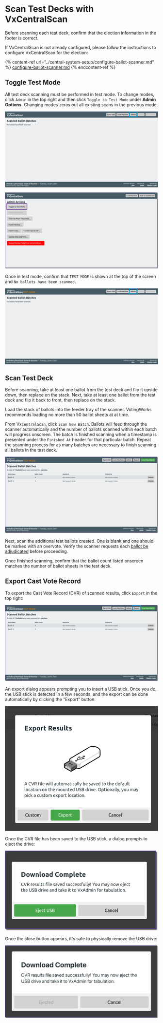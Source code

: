 # Scan Test Decks with VxCentralScan

Before scanning each test deck, confirm that the election information in the footer is correct.&#x20;

If VxCentralScan is not already configured, please follow the instructions to configure VxCentralScan for the election:

{% content-ref url="../central-system-setup/configure-ballot-scanner.md" %}
[configure-ballot-scanner.md](../central-system-setup/configure-ballot-scanner.md)
{% endcontent-ref %}

## Toggle Test Mode

All test deck scanning must be performed in test mode. To change modes, click `Admin` in the top right and then click `Toggle to Test Mode` under **Admin Options.** Changing modes zeros out all existing scans in the previous mode.

![](<../.gitbook/assets/image (182).png>)

![](<../.gitbook/assets/image (177).png>)

Once in test mode, confirm that  `TEST MODE` is shown at the top of the screen and `No ballots have been scanned.`

![](<../.gitbook/assets/image (212) (1).png>)

## Scan Test Deck

Before scanning, take at least one ballot from the test deck and flip it upside down, then replace on the stack. Next, take at least one ballot from the test deck and flip it back to front, then replace on the stack.

Load the stack of ballots into the feeder tray of the scanner. VotingWorks recommends loading no more than 50 ballot sheets at at time.

From Vx`CentralScan`, click `Scan New Batch`. Ballots will feed through the scanner automatically and the number of ballots scanned within each batch will progress onscreen. The batch is finished scanning when a timestamp is presented under the `Finished At` header for that particular batch. Repeat the scanning process for as many batches are necessary to finish scanning all ballots in the test deck.

![](<../.gitbook/assets/image (95) (1).png>)

Next, scan the additional test ballots created. One is blank and one should be marked with an overvote. Verify the scanner requests each [ballot be adjudicated](../election-ops/scanning-ballots.md#adjudicate-ballots) before proceeding.

Once finished scanning, confirm that the ballot count listed onscreen matches the number of ballot sheets in the test deck.

## Export Cast Vote Record

To export the Cast Vote Record (CVR) of scanned results, click `Export` in the top right:

![](<../.gitbook/assets/image (133).png>)

An export dialog appears prompting you to insert a USB stick. Once you do, the USB stick is detected in a few seconds, and the export can be done automatically by clicking the "Export" button:

![](<../.gitbook/assets/image (107).png>)

Once the CVR file has been saved to the USB stick, a dialog prompts to eject the drive:

![](<../.gitbook/assets/image (207).png>)

Once the close button appears, it's safe to physically remove the USB drive:

![](<../.gitbook/assets/image (87).png>)

##
